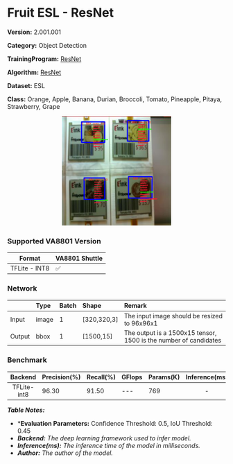 # Fruit ESL - ResNet

**Version:** 2.001.001

**Category:** Object Detection

**TrainingProgram:** [ResNet](https://github.com/FITI-HCITA/yolov5/tree/Resnet_VA8801)

**Algorithm:** [ResNet](https://github.com/FITI-HCITA/yolov5/blob/Resnet_VA8801/models/resnet50.yaml)

**Dataset:** ESL

**Class:** Orange, Apple, Banana, Durian, Broccoli, Tomato, Pineapple, Pitaya, Strawberry, Grape

<div align="center">
    <a href="./">
        <img src="./ESL_ResNet.jpg" width="50%"/>
    </a>
</div>

### Supported VA8801 Version

| Format | VA8801 Shuttle  |
| --- | --- |
| TFLite - INT8 | ✅ |


### Network

|	    |  Type	| Batch	| Shape        | Remark                                                           |
|:------|:------|:------|:-----------  |:-----------------------------------------------------------------|
| Input | image |   1   | [320,320,3]  | The input image should be resized to 96x96x1                     |
| Output| bbox  |   1   | [1500,15]    | The output is a 1500x15 tensor, 1500 is the number of candidates |


### Benchmark

| Backend      | Precision(%) | Recall(%) | GFlops   | Params(K) | Inference(ms) |   Download                                                                                                                                     | Author   |
|:------------:|:-------------|:----------|:---------|:----------|:-------------:|:-----------------------------------------------------------------------------------------------------------------------------------------------|:---------|
|  TFLite-int8 |    96.30     |    91.50  |    ---   |    769    |     -         | [link](https://github.com/FITI-HCITA/VA8801_Model_Zoo/blob/main/ClassicalModels/resnet/ObjectDetection/ResNet_2.001.001.tflite)             | Fitipower|

***Table Notes:***

- ***Evaluation Parameters:** Confidence Threshold: 0.5, IoU Threshold: 0.45
- ***Backend:** The deep learning framework used to infer model.*
- ***Inference(ms):** The inference time of the model in milliseconds.*
- ***Author:** The author of the model.*
